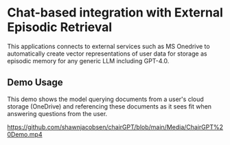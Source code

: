 # Chat-based integration with External Episodic Retrieval
This applications connects to external services such as MS Onedrive to automatically create vector representations of user data for storage as episodic memory for any generic LLM including GPT-4.0.


## Demo Usage
This demo shows the model querying documents from a user's cloud storage (OneDrive) and referencing these documents as it sees fit when answering questions from the user.

https://github.com/shawnjacobsen/chairGPT/blob/main/Media/ChairGPT%20Demo.mp4
